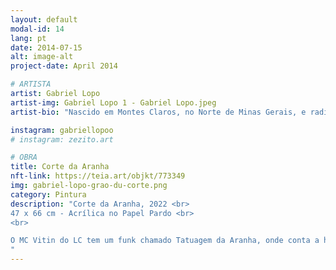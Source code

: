 ```yaml
---
layout: default
modal-id: 14
lang: pt
date: 2014-07-15
alt: image-alt
project-date: April 2014

# ARTISTA
artist: Gabriel Lopo
artist-img: Gabriel Lopo 1 - Gabriel Lopo.jpeg
artist-bio: "Nascido em Montes Claros, no Norte de Minas Gerais, e radicado em Belo Horizonte, discute assuntos ligados à distribuição desigual do desenvolvimento, racialidades e ideologia. Busca elaborar a ideia do artista como comunicador, decodificador e agente intelectual. Além da pesquisa e obra na arte, trabalha com produção cultural. Colabora em projetos do SESC MG e do Fórum das Juventudes da Grande BH. Coordena o Laboratório Guará, uma plataforma de articulação entre arte, cultura e comunicação. É graduando em Jornalismo pela UFMG."

instagram: gabriellopoo
# instagram: zezito.art

# OBRA
title: Corte da Aranha
nft-link: https://teia.art/objkt/773349
img: gabriel-lopo-grao-du-corte.png
category: Pintura
description: "Corte da Aranha, 2022 <br>
47 x 66 cm - Acrílica no Papel Pardo <br>
<br> 

O MC Vitin do LC tem um funk chamado Tatuagem da Aranha, onde conta a história de um jovem de favela curtindo o seu fim de semana. A tatuagem da Aranha surge como um símbolo de comunicação. Eu moro no Bairro Concórdia, que nasceu do despejo de uma favela onde hoje é o Barro Preto em BH.  Aqui no bairro, várias crianças fazem um corte de cabelo que consiste no tradicional “disfarçado” com uma aranha desenhada na nuca. Esse corte reafirma a aranha como elemento de comunicação entre jovens de territórios periféricos. A pintura Corte da Aranha tenta dar conta dessa dimensão poética.  
" 
---
```

